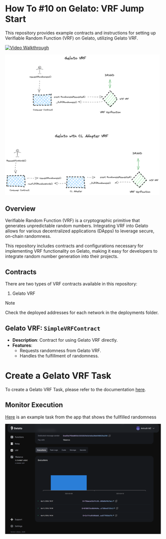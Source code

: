 # How To #10 on Gelato: VRF Jump Start

This repository provides example contracts and instructions for setting up Verifiable Random Function (VRF) on Gelato, utilizing Gelato VRF.

[![Video Walkthrough](https://img.youtube.com/vi/cUPjQYoH2OE/0.jpg)](https://youtu.be/cUPjQYoH2OE)

<img src="docs/vrf.png" width="500"/>

## Overview

Verifiable Random Function (VRF) is a cryptographic primitive that generates unpredictable random numbers. Integrating VRF into Gelato allows for various decentralized applications (DApps) to leverage secure, on-chain randomness.

This repository includes contracts and configurations necessary for implementing VRF functionality on Gelato, making it easy for developers to integrate random number generation into their projects.

## Contracts

There are two types of VRF contracts available in this repository:

1. Gelato VRF

> [!NOTE]  
> Check the deployed addresses for each network in the deployments folder.

## Gelato VRF: `SimpleVRFContract`

- **Description**: Contract for using Gelato VRF directly.
- **Features**:
  - Requests randomness from Gelato VRF.
  - Handles the fulfillment of randomness.

# Create a Gelato VRF Task

To create a Gelato VRF Task, please refer to the documentation [here](https://docs.gelato.network/web3-services/vrf/quick-start/deploying-your-vrf-instance).

## Monitor Execution

[Here](https://app.gelato.network/functions/task/0x18a91b0e2538c3848c415666a402efa3510d26367d5134d33e0d23bcff011197:88153591557?origin=vrf) is an example task from the app that shows the fullfilled randomness

![Gelato VRF Task](./assets/gelato-vrf-task.png)
